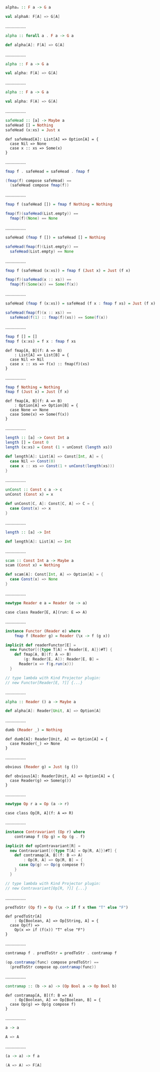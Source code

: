 ```Haskell
alphaₐ :: F a -> G a
```
```scala
val alphaA: F[A] => G[A]
```
................
```Haskell
alpha :: forall a . F a -> G a
```
```scala
def alpha[A]: F[A] => G[A]
```
................
```Haskell
alpha :: F a -> G a
```
```scala
val alpha: F[A] => G[A]
```
................
```Haskell
alpha :: F a -> G a
```
```scala
val alpha: F[A] => G[A]
```
................
```Haskell
safeHead :: [a] -> Maybe a
safeHead [] = Nothing
safeHead (x:xs) = Just x
```
```tut:silent
def safeHead[A]: List[A] => Option[A] = {
  case Nil => None
  case x :: xs => Some(x)
}
```
................
```Haskell
fmap f . safeHead = safeHead . fmap f
```
```scala
(fmap(f) compose safeHead) ==
  (safeHead compose fmap(f))
```
................
```Haskell
fmap f (safeHead []) = fmap f Nothing = Nothing
```
```scala
fmap(f)(safeHead(List.empty)) ==
  fmap(f)(None) == None
```
................
```Haskell
safeHead (fmap f []) = safeHead [] = Nothing
```
```scala
safeHead(fmap(f)(List.empty)) ==
  safeHead(List.empty) == None
```
................
```Haskell
fmap f (safeHead (x:xs)) = fmap f (Just x) = Just (f x)
```
```scala
fmap(f)(safeHead(x :: xs)) ==
  fmap(f)(Some(x)) == Some(f(x))
```
................
```Haskell
safeHead (fmap f (x:xs)) = safeHead (f x : fmap f xs) = Just (f x)
```
```scala
safeHead(fmap(f)(x :: xs)) ==
  safeHead(f(1) :: fmap(f)(xs)) == Some(f(x))
```
................
```Haskell
fmap f [] = []
fmap f (x:xs) = f x : fmap f xs
```
```tut:silent
def fmap[A, B](f: A => B)
    : List[A] => List[B] = {
  case Nil => Nil
  case x :: xs => f(x) :: fmap(f)(xs)
}
```
................
```Haskell
fmap f Nothing = Nothing
fmap f (Just x) = Just (f x)
```
```tut:silent
def fmap[A, B](f: A => B)
    : Option[A] => Option[B] = {
  case None => None
  case Some(x) => Some(f(x))
}
```
................
```Haskell
length :: [a] -> Const Int a
length [] = Const 0
length (x:xs) = Const (1 + unConst (length xs))
```
```scala
def length[A]: List[A] => Const[Int, A] = {
  case Nil => Const(0)
  case x :: xs => Const(1 + unConst(length(xs)))
}
```
................
```Haskell
unConst :: Const c a -> c
unConst (Const x) = x
```
```scala
def unConst[C, A]: Const[C, A] => C = {
  case Const(x) => x
}
```
................
```Haskell
length :: [a] -> Int
```
```scala
def length[A]: List[A] => Int
```
................
```Haskell
scam :: Const Int a -> Maybe a
scam (Const x) = Nothing
```
```scala
def scam[A]: Const[Int, A] => Option[A] = {
  case Const(x) => None
}
```
................
```Haskell
newtype Reader e a = Reader (e -> a)
```
```tut:silent
case class Reader[E, A](run: E => A)
```
................
```Haskell
instance Functor (Reader e) where
    fmap f (Reader g) = Reader (\x -> f (g x))
```
```scala
implicit def readerFunctor[E] =
  new Functor[({type T[A] = Reader[E, A]})#T] {
    def fmap[A, B](f: A => B)
        (g: Reader[E, A]): Reader[E, B] =
      Reader(x => f(g.run(x)))
  }

// type lambda with Kind Projector plugin:
// new Functor[Reader[E, ?]] {...}
```
................
```Haskell
alpha :: Reader () a -> Maybe a
```
```scala
def alpha[A]: Reader[Unit, A] => Option[A]
```
................
```Haskell
dumb (Reader _) = Nothing
```
```tut:silent
def dumb[A]: Reader[Unit, A] => Option[A] = {
  case Reader(_) => None
}
```
................
```Haskell
obvious (Reader g) = Just (g ())
```
```tut:silent
def obvious[A]: Reader[Unit, A] => Option[A] = {
  case Reader(g) => Some(g())
}
```
................
```Haskell
newtype Op r a = Op (a -> r)
```
```tut:silent
case class Op[R, A](f: A => R)
```
................
```Haskell
instance Contravariant (Op r) where
    contramap f (Op g) = Op (g . f)
```
```scala
implicit def opContravariant[R] =
  new Contravariant[({type T[A] = Op[R, A]})#T] {
    def contramap[A, B](f: B => A)
        : Op[R, A] => Op[R, B] = {
      case Op(g) => Op(g compose f)
    }
  }

// type lambda with Kind Projector plugin:
// new Contravariant[Op[R, ?]] {...}
```
................
```Haskell
predToStr (Op f) = Op (\x -> if f x then "T" else "F")
```
```tut:silent
def predToStr[A]
    : Op[Boolean, A] => Op[String, A] = {
  case Op(f) =>
    Op(x => if (f(x)) "T" else "F")
}
```
................
```Haskell
contramap f . predToStr = predToStr . contramap f
```
```scala
(op.contramap(func) compose predToStr) ==
  (predToStr compose op.contramap(func))
```
................
```Haskell
contramap :: (b -> a) -> (Op Bool a -> Op Bool b)
```
```tut:silent
def contramap[A, B](f: B => A)
    : Op[Boolean, A] => Op[Boolean, B] = {
  case Op(g) => Op(g compose f)
}
```
................
```Haskell
a -> a
```
```scala
A => A
```
................
```Haskell
(a -> a) -> f a
```
```scala
(A => A) => F[A]
```
